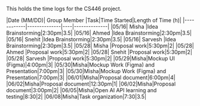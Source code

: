 This holds the time logs for the CS446 project.

|Date (MM/DD)| Group Member |Task|Time Started|Length of Time (h)|
|------------|--------------|----|--------------|
|05/16| Misha        |Idea Brainstorming|2:30pm|3.5|
|05/16| Ahmed        |Idea Brainstorming|2:30pm|3.5|
|05/16| Snehit       |Idea Brainstorming|2:30pm|3.5|
|05/16| Sarvesh        |Idea Brainstorming|2:30pm|3.5|
|05/28| Misha        |Proposal work|5:30pm|2|
|05/28| Ahmed        |Proposal work|5:30pm|2|
|05/28| Snehit       |Proposal work|5:30pm|2|
|05/28| Sarvesh       |Proposal work|5:30pm|2|
|05/29|Misha|Mockup UI (Figma)|4:00pm|3|
|05/30|Misha|Mockup Work (Figma) and Presentation|7:00pm|3|
|05/30|Misha|Mockup Work (Figma) and Presentation|7:00pm|3|
|06/01|Misha|Proposal document|6:00pm|4|
|06/02|Misha|Proposal document|12:30pm|1|
|06/02|Misha|Proposal document|3:00pm|2|
|06/05|Misha|Open AI API learning and testing|8:30|2|
|06/08|Misha|Task organization|7:30|3.5|
